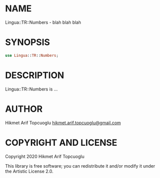 NAME
====

Lingua::TR::Numbers - blah blah blah

SYNOPSIS
========

```raku
use Lingua::TR::Numbers;
```

DESCRIPTION
===========

Lingua::TR::Numbers is ...

AUTHOR
======

Hikmet Arif Topcuoglu <hikmet.arif.topcuoglu@gmail.com>

COPYRIGHT AND LICENSE
=====================

Copyright 2020 Hikmet Arif Topcuoglu

This library is free software; you can redistribute it and/or modify it under the Artistic License 2.0.

